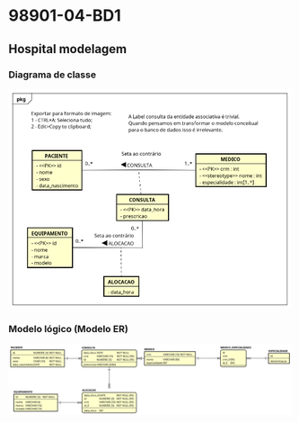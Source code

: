 # 98901-04-BD1


## Hospital modelagem
### Diagrama de classe
![alt text](HOSPITAL_MODELAGEM_DIAGRAMA_CLASSE.png)

### Modelo lógico (Modelo ER)  
![alt text](MODELO_LOGICO_HOSPITAL_ER.png)

